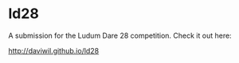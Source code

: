 ld28
====

A submission for the Ludum Dare 28 competition.  Check it out here:

http://daviwil.github.io/ld28
